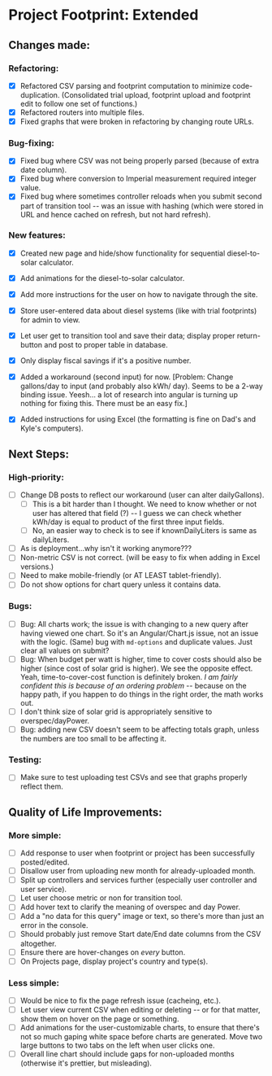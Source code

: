 # Project Footprint: Extended

## Changes made:
### Refactoring:
- [x] Refactored CSV parsing and footprint computation to minimize code-duplication. (Consolidated trial upload, footprint upload and footprint edit to follow one set of functions.)
- [x] Refactored routers into multiple files.
- [x] Fixed graphs that were broken in refactoring by changing route URLs.

### Bug-fixing:
- [x] Fixed bug where CSV was not being properly parsed (because of extra date column).
- [x] Fixed bug where conversion to Imperial measurement required integer value.
- [x] Fixed bug where sometimes controller reloads when you submit second part of transition tool -- was an issue with hashing (which were stored in URL and hence cached on refresh, but not hard refresh).

### New features:
- [x] Created new page and hide/show functionality for sequential diesel-to-solar calculator.
- [x] Add animations for the diesel-to-solar calculator.
- [x] Add more instructions for the user on how to navigate through the site.
- [x] Store user-entered data about diesel systems (like with trial footprints) for admin to view.
- [x] Let user get to transition tool and save their data; display proper return-button and post to proper table in database.
- [x] Only display fiscal savings if it's a positive number.
- [x] Added a workaround (second input) for now. [Problem: Change gallons/day to input (and probably also kWh/ day). Seems to be a 2-way binding issue. Yeesh... a lot of research into angular is turning up nothing for fixing this. There must be an easy fix.]
- [x] Added instructions for using Excel (the formatting is fine on Dad's and Kyle's computers).


## Next Steps:
### High-priority:
- [ ] Change DB posts to reflect our workaround (user can alter dailyGallons).
    - [ ] This is a bit harder than I thought. We need to know whether or not user has altered that field (?) -- I guess we can check whether kWh/day is equal to product of the first three input fields.
    - [ ] No, an easier way to check is to see if knownDailyLiters is same as dailyLiters.
- [ ] As is deployment...why isn't it working anymore???
- [ ] Non-metric CSV is not correct. (will be easy to fix when adding in Excel versions.)
- [ ] Need to make mobile-friendly (or AT LEAST tablet-friendly).
- [ ] Do not show options for chart query unless it contains data.

### Bugs:
- [ ] Bug: All charts work; the issue is with changing to a new query after having viewed one chart. So it's an Angular/Chart.js issue, not an issue with the logic. (Same) bug with `md-options` and duplicate values. Just clear all values on submit?
- [ ] Bug: When budget per watt is higher, time to cover costs should also be higher (since cost of solar grid is higher). We see the opposite effect. Yeah, time-to-cover-cost function is definitely broken. *I am fairly confident this is because of an ordering problem* -- because on the happy path, if you happen to do things in the right order, the math works out.
- [ ] I don't think size of solar grid is appropriately sensitive to overspec/dayPower.
- [ ] Bug: adding new CSV doesn't seem to be affecting totals graph, unless the numbers are too small to be affecting it.

### Testing:
- [ ] Make sure to test uploading test CSVs and see that graphs properly reflect them.


## Quality of Life Improvements:
### More simple:
- [ ] Add response to user when footprint or project has been successfully posted/edited.
- [ ] Disallow user from uploading new month for already-uploaded month.
- [ ] Split up controllers and services further (especially user controller and user service).
- [ ] Let user choose metric or non for transition tool.
- [ ] Add hover text to clarify the meaning of overspec and day Power.
- [ ] Add a "no data for this query" image or text, so there's more than just an error in the console.
- [ ] Should probably just remove Start date/End date columns from the CSV altogether.
- [ ] Ensure there are hover-changes on *every* button.
- [ ] On Projects page, display project's country and type(s).

### Less simple:
- [ ] Would be nice to fix the page refresh issue (cacheing, etc.).
- [ ] Let user view current CSV when editing or deleting -- or for that matter, show them on hover on the page or something.
- [ ] Add animations for the user-customizable charts, to ensure that there's not so much gaping white space before charts are generated. Move two large buttons to two tabs on the left when user clicks one.
- [ ] Overall line chart should include gaps for non-uploaded months (otherwise it's prettier, but misleading).
